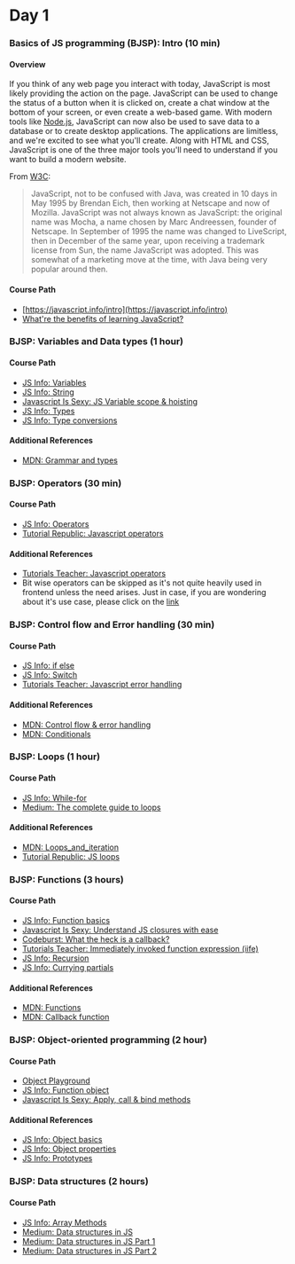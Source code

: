 # Day 1

### Basics of JS programming (BJSP): Intro  (10 min)
#### Overview
If you think of any web page you interact with today, JavaScript is most likely providing the action on the page. JavaScript can be used to change the status of a button when it is clicked on, create a chat window at the bottom of your screen, or even create a web-based game. With modern tools like [Node.js](https://nodejs.org/), JavaScript can now also be used to save data to a database or to create desktop applications. The applications are limitless, and we're excited to see what you'll create. Along with HTML and CSS, JavaScript is one of the three major tools you'll need to understand if you want to build a modern website.

From  [W3C](https://www.w3.org/community/webed/wiki/A_Short_History_of_JavaScript):

> JavaScript, not to be confused with Java, was created in 10 days in May 1995 by Brendan Eich, then working at Netscape and now of Mozilla. JavaScript was not always known as JavaScript: the original name was Mocha, a name chosen by Marc Andreessen, founder of Netscape. In September of 1995 the name was changed to LiveScript, then in December of the same year, upon receiving a trademark license from Sun, the name JavaScript was adopted. This was somewhat of a marketing move at the time, with Java being very popular around then.


#### Course Path
- [https://javascript.info/intro](https://javascript.info/intro)
- [What're the benefits of learning JavaScript?](https://boostlog.io/@sonuton/what-are-the-benefits-of-learning-javascript-5a87b3669837780090b3e833)


### BJSP: Variables and Data types (1 hour)
#### Course Path
- [JS Info: Variables](https://javascript.info/variables)
- [JS Info: String](https://javascript.info/string)
- [Javascript Is Sexy: JS Variable scope & hoisting](http://javascriptissexy.com/javascript-variable-scope-and-hoisting-explained/)
- [JS Info: Types](https://javascript.info/types)
- [JS Info: Type conversions](https://javascript.info/type-conversions)
#### Additional References
- [MDN: Grammar and types](https://developer.mozilla.org/en-US/docs/Web/JavaScript/Guide/Grammar_and_Types)


### BJSP: Operators (30 min)
#### Course Path
- [JS Info: Operators](https://javascript.info/operators)
- [Tutorial Republic: Javascript operators](https://www.tutorialrepublic.com/javascript-tutorial/javascript-operators.php)

#### Additional References
- [Tutorials Teacher: Javascript operators](https://www.tutorialsteacher.com/javascript/javascript-operators)
- Bit wise operators can be skipped as it's not quite heavily used in frontend unless the need arises. Just in case, if you are wondering about it's use case, please click on the [link](https://dev.to/puritanic/nsfw-use-cases-for-bitwise-operators-in-js-2om5)


### BJSP: Control flow and Error handling (30 min)
#### Course Path
- [JS Info: if else](https://javascript.info/ifelse)
- [JS Info: Switch](https://javascript.info/switch)
- [Tutorials Teacher: Javascript error handling](https://www.tutorialsteacher.com/javascript/javascript-error-handling)

#### Additional References
- [MDN: Control flow & error handling](https://developer.mozilla.org/en-US/docs/Web/JavaScript/Guide/Control_flow_and_error_handling)
- [MDN: Conditionals](https://developer.mozilla.org/en-US/docs/Learn/JavaScript/Building_blocks/conditionals)


### BJSP: Loops (1 hour)
#### Course Path
- [JS Info: While-for](https://javascript.info/while-for)
- [Medium: The complete guide to loops](https://medium.com/@js_tut/the-complete-guide-to-loops-cfa6522157e9)

#### Additional References
- [MDN: Loops_and_iteration](https://developer.mozilla.org/en-US/docs/Web/JavaScript/Guide/Loops_and_iteration)
- [Tutorial Republic: JS loops](https://www.tutorialrepublic.com/javascript-tutorial/javascript-loops.php)


### BJSP: Functions (3 hours)
#### Course Path
- [JS Info: Function basics](https://javascript.info/function-basics)
- [Javascript Is Sexy: Understand JS closures with ease](https://javascriptissexy.com/understand-javascript-closures-with-ease/)
- [Codeburst: What the heck is a callback?](https://codeburst.io/javascript-what-the-heck-is-a-callback-aba4da2deced)
- [Tutorials Teacher: Immediately invoked function expression (iife)](https://www.tutorialsteacher.com/javascript/immediately-invoked-function-expression-iife)
- [JS Info: Recursion](https://javascript.info/recursion)
- [JS Info: Currying partials](https://javascript.info/currying-partials)

#### Additional References
- [MDN: Functions](https://developer.mozilla.org/en-US/docs/Web/JavaScript/Guide/Functions)
- [MDN: Callback function](https://developer.mozilla.org/en-US/docs/Glossary/Callback_function)


### BJSP: Object-oriented programming (2 hour)
#### Course Path
- [Object Playground](http://www.objectplayground.com/)
- [JS Info: Function object](https://javascript.info/function-object)
- [Javascript Is Sexy: Apply, call & bind methods](http://javascriptissexy.com/javascript-apply-call-and-bind-methods-are-essential-for-javascript-professionals/)

#### Additional References
- [JS Info: Object basics](https://javascript.info/object-basics)
- [JS Info: Object properties](https://javascript.info/object-properties)
- [JS Info: Prototypes](https://javascript.info/prototypes)


### BJSP: Data structures (2 hours)
#### Course Path
- [JS Info: Array Methods](https://javascript.info/array-methods)
- [Medium: Data structures in JS](https://medium.com/siliconwat/data-structures-in-javascript-1b9aed0ea17c)
- [Medium: Data structures in JS Part 1](https://blog.bitsrc.io/data-structures-in-javascript-part-1-8231c9a4bc8b)
- [Medium: Data structures in JS Part 2](https://blog.bitsrc.io/data-structures-in-javascript-part-2-d0d09b761df0)
